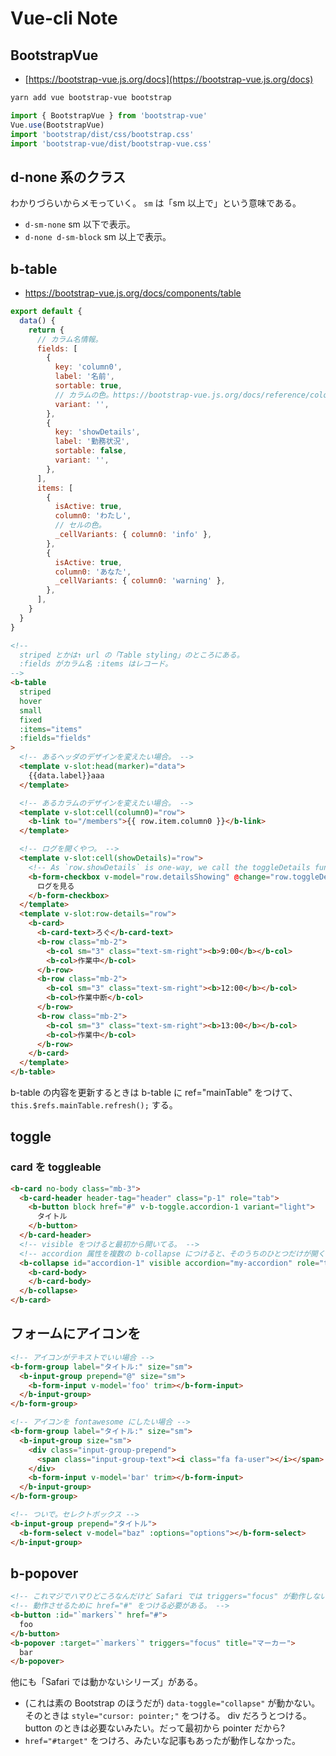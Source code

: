 Vue-cli Note
===


## BootstrapVue

- [https://bootstrap-vue.js.org/docs](https://bootstrap-vue.js.org/docs)

```bash
yarn add vue bootstrap-vue bootstrap
```

```javascript
import { BootstrapVue } from 'bootstrap-vue'
Vue.use(BootstrapVue)
import 'bootstrap/dist/css/bootstrap.css'
import 'bootstrap-vue/dist/bootstrap-vue.css'
```

## d-none 系のクラス

わかりづらいからメモっていく。 `sm` は「sm 以上で」という意味である。

- `d-sm-none` sm 以下で表示。
- `d-none d-sm-block` sm 以上で表示。

## b-table

- https://bootstrap-vue.js.org/docs/components/table

```javascript
export default {
  data() {
    return {
      // カラム名情報。
      fields: [
        {
          key: 'column0',
          label: '名前',
          sortable: true,
          // カラムの色。https://bootstrap-vue.js.org/docs/reference/color-variants/
          variant: '',
        },
        {
          key: 'showDetails',
          label: '勤務状況',
          sortable: false,
          variant: '',
        },
      ],
      items: [
        {
          isActive: true,
          column0: 'わたし',
          // セルの色。
          _cellVariants: { column0: 'info' },
        },
        {
          isActive: true,
          column0: 'あなた',
          _cellVariants: { column0: 'warning' },
        },
      ],
    }
  }
}
```

```html
<!--
  striped とかは↑ url の「Table styling」のところにある。
  :fields がカラム名 :items はレコード。
-->
<b-table
  striped
  hover
  small
  fixed
  :items="items"
  :fields="fields"
>
  <!-- あるヘッダのデザインを変えたい場合。 -->
  <template v-slot:head(marker)="data">
    {{data.label}}aaa
  </template>

  <!-- あるカラムのデザインを変えたい場合。 -->
  <template v-slot:cell(column0)="row">
    <b-link to="/members">{{ row.item.column0 }}</b-link>
  </template>

  <!-- ログを開くやつ。 -->
  <template v-slot:cell(showDetails)="row">
    <!-- As `row.showDetails` is one-way, we call the toggleDetails function on @change -->
    <b-form-checkbox v-model="row.detailsShowing" @change="row.toggleDetails">
      ログを見る
    </b-form-checkbox>
  </template>
  <template v-slot:row-details="row">
    <b-card>
      <b-card-text>ろぐ</b-card-text>
      <b-row class="mb-2">
        <b-col sm="3" class="text-sm-right"><b>9:00</b></b-col>
        <b-col>作業中</b-col>
      </b-row>
      <b-row class="mb-2">
        <b-col sm="3" class="text-sm-right"><b>12:00</b></b-col>
        <b-col>作業中断</b-col>
      </b-row>
      <b-row class="mb-2">
        <b-col sm="3" class="text-sm-right"><b>13:00</b></b-col>
        <b-col>作業中</b-col>
      </b-row>
    </b-card>
  </template>
</b-table>
```

b-table の内容を更新するときは b-table に ref="mainTable" をつけて、 `this.$refs.mainTable.refresh();` する。

## toggle

### card を toggleable

```html
<b-card no-body class="mb-3">
  <b-card-header header-tag="header" class="p-1" role="tab">
    <b-button block href="#" v-b-toggle.accordion-1 variant="light">
      タイトル
    </b-button>
  </b-card-header>
  <!-- visible をつけると最初から開いてる。 -->
  <!-- accordion 属性を複数の b-collapse につけると、そのうちのひとつだけが開くようになります -->
  <b-collapse id="accordion-1" visible accordion="my-accordion" role="tabpanel">
    <b-card-body>
    </b-card-body>
  </b-collapse>
</b-card>
```

## フォームにアイコンを

```html
<!-- アイコンがテキストでいい場合 -->
<b-form-group label="タイトル:" size="sm">
  <b-input-group prepend="@" size="sm">
    <b-form-input v-model='foo' trim></b-form-input>
  </b-input-group>
</b-form-group>

<!-- アイコンを fontawesome にしたい場合 -->
<b-form-group label="タイトル:" size="sm">
  <b-input-group size="sm">
    <div class="input-group-prepend">
      <span class="input-group-text"><i class="fa fa-user"></i></span>
    </div>
    <b-form-input v-model='bar' trim></b-form-input>
  </b-input-group>
</b-form-group>

<!-- ついで。セレクトボックス -->
<b-input-group prepend="タイトル">
  <b-form-select v-model="baz" :options="options"></b-form-select>
</b-input-group>
```

## b-popover

```html
<!-- これマジでハマりどころなんだけど Safari では triggers="focus" が動作しない。 -->
<!-- 動作させるために href="#" をつける必要がある。 -->
<b-button :id="`markers`" href="#">
  foo
</b-button>
<b-popover :target="`markers`" triggers="focus" title="マーカー">
  bar
</b-popover>
```

他にも「Safari では動かないシリーズ」がある。

- (これは素の Bootstrap のほうだが) `data-toggle="collapse"` が動かない。そのときは `style="cursor: pointer;"` をつける。 div だろうとつける。 button のときは必要ないみたい。だって最初から pointer だから?
- `href="#target"` をつけろ、みたいな記事もあったが動作しなかった。
